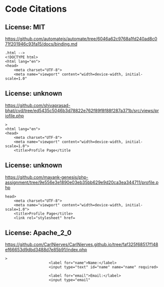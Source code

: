 # Code Citations

## License: MIT
https://github.com/automatejs/automate/tree/6046a62c9768a1fd240ad8c071f201946c93fa15/docs/binding.md

```
.html -->
<!DOCTYPE html>
<html lang="en">
<head>
    <meta charset="UTF-8">
    <meta name="viewport" content="width=device-width, initial-scale=1.0"
```


## License: unknown
https://github.com/shivaprasad-bhat/cvd/tree/ed5435c5046b3d78822e762f89f8f88f287a371b/src/views/priofile.php

```
>
<html lang="en">
<head>
    <meta charset="UTF-8">
    <meta name="viewport" content="width=device-width, initial-scale=1.0">
    <title>Profile Page</title
```


## License: unknown
https://github.com/mayank-genesis/php-assignment/tree/9e556e3e1890e03eb35bb629e9d20ca3ea344711/profile.php

```
head>
    <meta charset="UTF-8">
    <meta name="viewport" content="width=device-width, initial-scale=1.0">
    <title>Profile Page</title>
    <link rel="stylesheet" href=
```


## License: Apache_2_0
https://github.com/CarlNierves/CarlNierves.github.io/tree/faf325f68517f148ef66653d9dbd3488d7e85b91/index.php

```
>
                    <label for="name">Name:</label>
                    <input type="text" id="name" name="name" required>
                    
                    <label for="email">Email:</label>
                    <input type="email"
```

